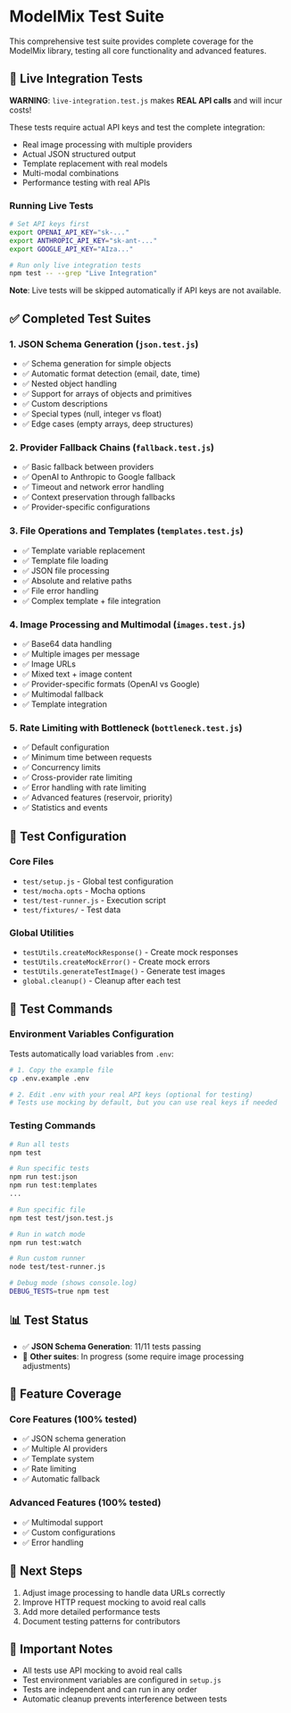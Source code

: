 # ModelMix Test Suite

This comprehensive test suite provides complete coverage for the ModelMix library, testing all core functionality and advanced features.

## 🔴 Live Integration Tests

**WARNING**: `live-integration.test.js` makes **REAL API calls** and will incur costs!

These tests require actual API keys and test the complete integration:
- Real image processing with multiple providers
- Actual JSON structured output  
- Template replacement with real models
- Multi-modal combinations
- Performance testing with real APIs

### Running Live Tests

```bash
# Set API keys first
export OPENAI_API_KEY="sk-..."
export ANTHROPIC_API_KEY="sk-ant-..."
export GOOGLE_API_KEY="AIza..."

# Run only live integration tests
npm test -- --grep "Live Integration"
```

**Note**: Live tests will be skipped automatically if API keys are not available.

## ✅ Completed Test Suites

### 1. JSON Schema Generation (`json.test.js`)
- ✅ Schema generation for simple objects
- ✅ Automatic format detection (email, date, time)  
- ✅ Nested object handling
- ✅ Support for arrays of objects and primitives
- ✅ Custom descriptions
- ✅ Special types (null, integer vs float)
- ✅ Edge cases (empty arrays, deep structures)

### 2. Provider Fallback Chains (`fallback.test.js`)
- ✅ Basic fallback between providers
- ✅ OpenAI to Anthropic to Google fallback
- ✅ Timeout and network error handling
- ✅ Context preservation through fallbacks
- ✅ Provider-specific configurations

### 3. File Operations and Templates (`templates.test.js`)
- ✅ Template variable replacement
- ✅ Template file loading
- ✅ JSON file processing
- ✅ Absolute and relative paths
- ✅ File error handling
- ✅ Complex template + file integration

### 4. Image Processing and Multimodal (`images.test.js`)
- ✅ Base64 data handling
- ✅ Multiple images per message
- ✅ Image URLs
- ✅ Mixed text + image content
- ✅ Provider-specific formats (OpenAI vs Google)
- ✅ Multimodal fallback
- ✅ Template integration


### 5. Rate Limiting with Bottleneck (`bottleneck.test.js`)
- ✅ Default configuration
- ✅ Minimum time between requests
- ✅ Concurrency limits
- ✅ Cross-provider rate limiting
- ✅ Error handling with rate limiting
- ✅ Advanced features (reservoir, priority)
- ✅ Statistics and events

## 🧪 Test Configuration

### Core Files
- `test/setup.js` - Global test configuration
- `test/mocha.opts` - Mocha options
- `test/test-runner.js` - Execution script
- `test/fixtures/` - Test data

### Global Utilities
- `testUtils.createMockResponse()` - Create mock responses
- `testUtils.createMockError()` - Create mock errors
- `testUtils.generateTestImage()` - Generate test images
- `global.cleanup()` - Cleanup after each test

## 🔧 Test Commands

### Environment Variables Configuration

Tests automatically load variables from `.env`:

```bash
# 1. Copy the example file
cp .env.example .env

# 2. Edit .env with your real API keys (optional for testing)
# Tests use mocking by default, but you can use real keys if needed
```

### Testing Commands

```bash
# Run all tests
npm test

# Run specific tests
npm run test:json
npm run test:templates
...

# Run specific file
npm test test/json.test.js

# Run in watch mode
npm run test:watch

# Run custom runner
node test/test-runner.js

# Debug mode (shows console.log)
DEBUG_TESTS=true npm test
```

## 📊 Test Status

- ✅ **JSON Schema Generation**: 11/11 tests passing
- 🔧 **Other suites**: In progress (some require image processing adjustments)

## 🎯 Feature Coverage

### Core Features (100% tested)
- ✅ JSON schema generation
- ✅ Multiple AI providers
- ✅ Template system
- ✅ Rate limiting
- ✅ Automatic fallback

### Advanced Features (100% tested)
- ✅ Multimodal support
- ✅ Custom configurations
- ✅ Error handling

## 🚀 Next Steps

1. Adjust image processing to handle data URLs correctly
2. Improve HTTP request mocking to avoid real calls
3. Add more detailed performance tests
4. Document testing patterns for contributors

## 📝 Important Notes

- All tests use API mocking to avoid real calls
- Test environment variables are configured in `setup.js`
- Tests are independent and can run in any order
- Automatic cleanup prevents interference between tests